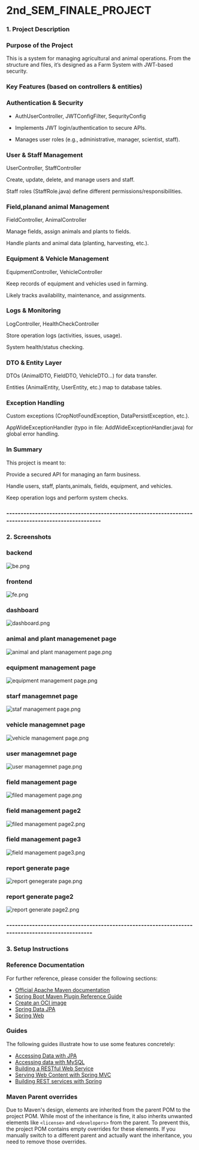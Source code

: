 # 2nd_SEM_FINALE_PROJECT



### 1. Project Description
### Purpose of the Project

This is a  system for managing agricultural and animal operations.
From the structure and files, it’s designed as a Farm System with JWT-based security.

### Key Features (based on controllers & entities)

### Authentication & Security

* AuthUserController, JWTConfigFilter, SequrityConfig

* Implements JWT login/authentication to secure APIs.

* Manages user roles (e.g., administrative, manager, scientist, staff).

### User & Staff Management

UserController, StaffController

Create, update, delete, and manage users and staff.

Staff roles (StaffRole.java) define different permissions/responsibilities.

### Field,planand animal Management

FieldController, AnimalController

Manage fields, assign animals and plants to fields.

Handle plants and animal data (planting, harvesting, etc.).

### Equipment & Vehicle Management

EquipmentController, VehicleController

Keep records of equipment and vehicles used in farming.

Likely tracks availability, maintenance, and assignments.

### Logs & Monitoring

LogController, HealthCheckController

Store operation logs (activities, issues, usage).

System health/status checking.

### DTO & Entity Layer

DTOs (AnimalDTO, FieldDTO, VehicleDTO…) for data transfer.

Entities (AnimalEntity, UserEntity, etc.) map to database tables.

### Exception Handling

Custom exceptions (CropNotFoundException, DataPersistException, etc.).

AppWideExceptionHandler (typo in file: AddWideExceptionHandler.java) for global error handling.

### In Summary

This project is meant to:

Provide a secured API for managing an farm business.

Handle users, staff, plants,animals, fields, equipment, and vehicles.

Keep operation logs and perform system checks.

### --------------------------------------------------------------------------------------------------

### 2. Screenshots

### backend
![be.png](screenshots%2Fbe.png)

### frontend
![fe.png](screenshots%2Ffe.png)

### dashboard
![dashboard.png](screenshots%2Fdashboard.png)

### animal and plant managemenet page
![animal and plant management page.png](screenshots%2Fanimal%20and%20plant%20management%20page.png)

### equipment management page
![equipment management page.png](screenshots%2Fequipment%20management%20page.png)

### starf managemnet page
![staf management page.png](screenshots%2Fstaf%20management%20page.png)

### vehicle managemnet page
![vehicle management page.png](screenshots%2Fvehicle%20management%20page.png)

### user managemnet page
![user managemnet page.png](screenshots%2Fuser%20managemnet%20page.png)

### field management page
![filed management page.png](screenshots%2Ffiled%20management%20page.png)

### field management page2
![filed management page2.png](screenshots%2Ffiled%20management%20page2.png)

### field management page3
![field management page3.png](screenshots%2Ffield%20management%20page3.png)

### report generate page
![report genegerate page.png](screenshots%2Freport%20genegerate%20page.png)

### report generate page2
![report generate page2.png](screenshots%2Freport%20generate%20page2.png)


### -----------------------------------------------------------------------------------------------

### 3. Setup Instructions

### Reference Documentation

For further reference, please consider the following sections:

* [Official Apache Maven documentation](https://maven.apache.org/guides/index.html)
* [Spring Boot Maven Plugin Reference Guide](https://docs.spring.io/spring-boot/3.3.5/maven-plugin)
* [Create an OCI image](https://docs.spring.io/spring-boot/3.3.5/maven-plugin/build-image.html)
* [Spring Data JPA](https://docs.spring.io/spring-boot/3.3.5/reference/data/sql.html#data.sql.jpa-and-spring-data)
* [Spring Web](https://docs.spring.io/spring-boot/3.3.5/reference/web/servlet.html)

### Guides

The following guides illustrate how to use some features concretely:

* [Accessing Data with JPA](https://spring.io/guides/gs/accessing-data-jpa/)
* [Accessing data with MySQL](https://spring.io/guides/gs/accessing-data-mysql/)
* [Building a RESTful Web Service](https://spring.io/guides/gs/rest-service/)
* [Serving Web Content with Spring MVC](https://spring.io/guides/gs/serving-web-content/)
* [Building REST services with Spring](https://spring.io/guides/tutorials/rest/)

### Maven Parent overrides

Due to Maven's design, elements are inherited from the parent POM to the project POM.
While most of the inheritance is fine, it also inherits unwanted elements like `<license>` and `<developers>` from the
parent.
To prevent this, the project POM contains empty overrides for these elements.
If you manually switch to a different parent and actually want the inheritance, you need to remove those overrides.




